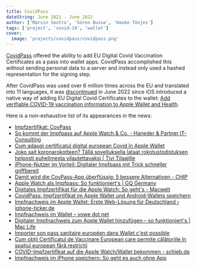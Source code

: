 ```yaml
---
title: CovidPass
dateString: June 2021 - June 2022
author: ['Marvin Sextro', 'Sören Busse', 'Hauke Tönjes']
tags: ['project', 'covid-19', 'wallet']
cover:
  image: 'projects/covidpass/covidpass.png'
---
```


[CovidPass](https://github.com/covidpass-org/covidpass) offered the ability to add EU Digital Covid Vaccination Certificates as a pass into wallet apps. CovidPass accomplished this without sending personal data to a server and instead only used a hashed representation for the signing step.

After CovidPass was used over 6 million times across the EU and translated into 11 languages, it was [discontinued](https://covidpass.marvinsextro.de) in June 2022 since iOS introduced a native way of adding EU Digital Covid Certificates to the wallet: [Add verifiable COVID-19 vaccination information to Apple Wallet and Health](https://support.apple.com/en-us/HT212752).

Here is a non-exhaustive list of its appearances in the news:

* [Impfzertifikat: CovPass](https://www.appgefahren.de/covpass-corona-warn-app-oder-doch-im-wallet-303745.html)
* [So kommt der Impfpass auf Apple Watch & Co. - Haneder & Partner IT-Consulting](https://haneder.de/2021/07/so-kommt-der-impfpass-auf-apple-watch-co/)
* [Cum adaugi certificatul digital european Covid în Apple Wallet](https://start-up.ro/cum-adaugi-certificatul-digital-european-covid-in-apple-wallet/)
* [Joko sait koronarokotteen? Tällä sovelluksella lataat rokotustodistuksen helposti puhelimesta vilautettavaksi | Tivi Tilaajille](https://www.tivi.fi/uutiset/joko-sait-koronarokotteen-talla-sovelluksella-lataat-rokotustodistuksen-helposti-puhelimesta-vilautettavaksi/e897041e-260b-475e-b9b6-f5a78c626ad3)
* [iPhone-Nutzer im Vorteil: Digitaler Impfpass mit Trick schneller griffbereit](https://www.giga.de/news/iphone-nutzer-lieben-diesen-trick-digitaler-impfpass-schneller-zur-hand/)
* [Damit wird die CovPass-App überflüssig: 5 bessere Alternativen - CHIP](https://www.chip.de/news/Digitaler-Impfpass-Diese-Tricks-sollten-Sie-kennen_183679525.html)
* [Apple Watch als Impfpass: So funktioniert's | GQ Germany](https://www.gq-magazin.de/technik/artikel/apple-watch-als-impfpass-digitaler-nachweis-auf-smartwatch-anleitung)
* [Digitales Impfzertifikat für die Apple Watch: So geht's - Macwelt](https://www.macwelt.de/news/Digitales-Impfzertifikat-fuer-die-Apple-Watch-So-geht-s-11053996.html)
* [CovidPass: Impfzertifikat im Apple Wallet und Android-Wallets speichern](https://www.mobiflip.de/shortnews/covidpass-impfzertifikat-apple-wallet-android/)
* [Impfnachweis im Apple Wallet: Erste Web-Lösung für Deutschland › iphone-ticker.de](https://www.iphone-ticker.de/impfnachweis-im-apple-wallet-erste-web-loesung-fuer-deutschland-176320/)
* [Impfnachweis im Wallet – vowe dot net](https://vowe.net/2021/06/29/impfnachweis-im-wallet/)
* [Digitaler Impfnachweis zum Apple Wallet hinzufügen – so funktioniert's | Mac Life](https://www.maclife.de/ratgeber/digitaler-impfnachweis-apple-wallet-klappts-ohne-app-mac-life-100119430.html)
* [Importer son pass sanitaire européen dans Wallet c'est possible](https://www.igen.fr/iphone/2021/06/importer-son-pass-sanitaire-europeen-dans-wallet-cest-possible-mais-pas-forcement-prudent-123557)
* [Cum obții Certificatul de Vaccinare European care permite călătoriile în spațiul european fără restricții](https://www.go4it.ro/content/internet/cum-obtii-certificatul-de-vaccinare-european-care-permite-calatoriile-in-spatiul-european-fara-restrictii-19175660/)
* [COVID-Impfzertifikat auf die Apple Watch/Wallet bekommen - schieb.de](https://www.schieb.de/775352/covid-impfzertifikat-auf-die-apple-watchwallet-bekommen)
* [Impfnachweis im iPhone speichern: So geht es auch ohne App](https://www.inside-digital.de/ratgeber/corona-impfbescheinigung-im-apple-wallet-speichern-so-gehts)